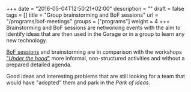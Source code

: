 +++
date = "2016-05-04T12:50:21+02:00"
description = ""
draft = false
tags = []
title = "Group brainstorming and BoF sessions"
url = "/programs/bof-meetings"
groups = ["programs"]
weight = 4
+++
Brainstorming and BoF sessions are networking events with the aim to identify
ideas that are then used in the Garage or in a group to learn any new technology.
<!--more-->

[BoF sessions](https://en.wikipedia.org/wiki/Birds_of_a_feather_\(computing\))
and brainstorming are in comparison with the workshops ["*Under the hood*"](/programs/workshops/)
more informal, non-structured activities and without a prepared detailed agenda.

Good ideas and interesting problems that are still looking for a team that would have "adopted"
them and park in the *Park of ideas*.

